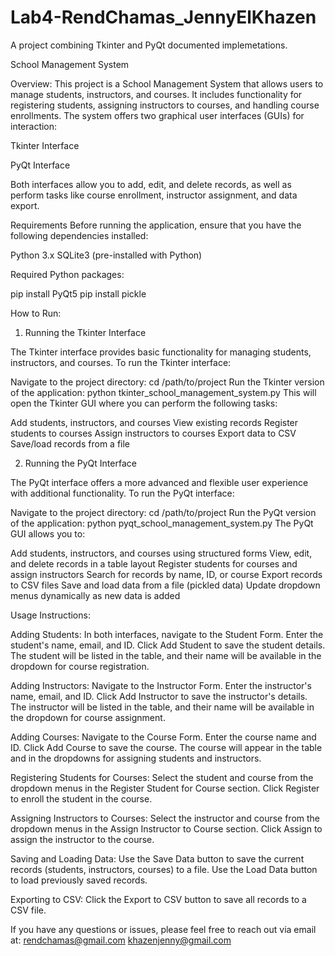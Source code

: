 # Lab4-RendChamas_JennyElKhazen
A project combining Tkinter and PyQt documented implemetations.

School Management System

Overview:
This project is a School Management System that allows users to manage students, instructors, and courses. It includes functionality for registering students, assigning instructors to courses, and handling course enrollments. The system offers two graphical user interfaces (GUIs) for interaction:




Tkinter Interface




PyQt Interface




Both interfaces allow you to add, edit, and delete records, as well as perform tasks like course enrollment, instructor assignment, and data export.

Requirements
Before running the application, ensure that you have the following dependencies installed:

Python 3.x
SQLite3 (pre-installed with Python)



Required Python packages:

pip install PyQt5
pip install pickle

How to Run:

1. Running the Tkinter Interface



The Tkinter interface provides basic functionality for managing students, instructors, and courses. To run the Tkinter interface:

Navigate to the project directory:
cd /path/to/project
Run the Tkinter version of the application:
python tkinter_school_management_system.py
This will open the Tkinter GUI where you can perform the following tasks:

Add students, instructors, and courses
View existing records
Register students to courses
Assign instructors to courses
Export data to CSV
Save/load records from a file



2. Running the PyQt Interface



The PyQt interface offers a more advanced and flexible user experience with additional functionality. To run the PyQt interface:

Navigate to the project directory:
cd /path/to/project
Run the PyQt version of the application:
python pyqt_school_management_system.py
The PyQt GUI allows you to:

Add students, instructors, and courses using structured forms
View, edit, and delete records in a table layout
Register students for courses and assign instructors
Search for records by name, ID, or course
Export records to CSV files
Save and load data from a file (pickled data)
Update dropdown menus dynamically as new data is added

Usage Instructions:

Adding Students:
In both interfaces, navigate to the Student Form.
Enter the student's name, email, and ID.
Click Add Student to save the student details.
The student will be listed in the table, and their name will be available in the dropdown for course registration.

Adding Instructors:
Navigate to the Instructor Form.
Enter the instructor's name, email, and ID.
Click Add Instructor to save the instructor's details.
The instructor will be listed in the table, and their name will be available in the dropdown for course assignment.

Adding Courses:
Navigate to the Course Form.
Enter the course name and ID.
Click Add Course to save the course.
The course will appear in the table and in the dropdowns for assigning students and instructors.

Registering Students for Courses:
Select the student and course from the dropdown menus in the Register Student for Course section.
Click Register to enroll the student in the course.

Assigning Instructors to Courses:
Select the instructor and course from the dropdown menus in the Assign Instructor to Course section.
Click Assign to assign the instructor to the course.

Saving and Loading Data:
Use the Save Data button to save the current records (students, instructors, courses) to a file.
Use the Load Data button to load previously saved records.

Exporting to CSV:
Click the Export to CSV button to save all records to a CSV file.

If you have any questions or issues, please feel free to reach out via email at:
rendchamas@gmail.com
khazenjenny@gmail.com
